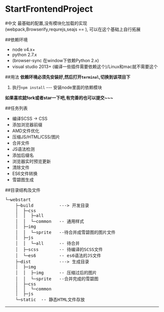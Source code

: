 # StartFrontendProject

#中文
最基础的配置,没有模块化加载的实现(webpack,Browserify,requrejs,seajs == ),
可以在这个基础上自行拓展

##依赖环境
- node v4.x+
- python 2.7.x 
 - (browser-sync 在window下依赖Python 2.x)
- visual studio 2013+ (编译一些插件需要依赖这个)/Linux和mac就不需要这个

##用法
**依赖环境必须先安装好,然后打开`terminal`,切换到该项目下**

1. 执行`npm install` --- 安装node里面的依赖模块

**如果喜欢就fork或者star一下吧,有完善的也可以提交~~~**

##任务列表
- 编译SCSS -> CSS
- 添加浏览器前缀
- AMD文件优化
- 压缩JS/HTML/CSS/图片
- 合并文件
- JS语法检测
- 添加后缀名
- 浏览器实时预览更新
- 清除文件
- ES6文件转换
- 雪碧图生成



##目录结构及文件
<pre>
└─webstart
    ├─build          ---> 开发目录
    │  ├─css
    │  │  ├─all
    │  │  └─common   -- 通用样式
    │  ├─img
    │  │  └─sprite   --待合并成雪碧图的图片文件
    │  ├─js
    │  │  └─all      -- 待合并
    │  ├─scss        -- 待编译的SCSS文件
    │  └─es6         -- es6语法的JS文件
    ├─dist           ---> 生成目录
    │  ├─img
    │  │  ├─img      -- 压缩过后的图片
    │  │  └─sprite   --合并完成的雪碧图
    │  ├─css
    │  │  └─common
    │  ├─js
    └─static  -- 静态HTML文件存放
</pre>


------------
